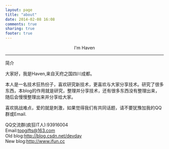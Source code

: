 ```yaml
---
layout: page
title: "about"
date: 2014-02-08 16:08
comments: true
sharing: true
footer: true
---
```


<p style="text-align:center;">I'm Haven</p>
<hr>
简介

大家好，我是Haven,来自天府之国四川成都。<br>

本人是一名技术狂热份子，喜欢研究新技术，更喜欢与大家分享技术。研究了很多东西，本blog的作用就是研究，整理并分享技术，还有很多东西没有整理出来，随后会慢慢整理出来并分享给大家。<br>

喜欢挑战难点，爱的就是刺激，如果觉得我们有共同话题，请不要犹豫加我的QQ群或Email.<br>


QQ交流群(疯狂IT人):93916004<br>
Email:topgifts@163.com<br>
Old blog:<http://blog.csdn.net/devday><br>
New blog:<http://www.ifun.cc><br>

<br>

